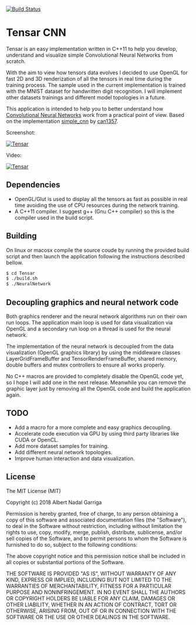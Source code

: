 [![Build Status](https://api.travis-ci.org/albertnadal/Tensar.svg?branch=master)](https://travis-ci.org/albertnadal/Tensar)

# Tensar CNN

Tensar is an easy implementation written in C++11 to help you develop, understand and visualize simple Convolutional Neural Networks from scratch.

With the aim to view how tensors data evolves I decided to use OpenGL for fast 2D and 3D renderization of all the tensors in real time during the training process. The sample used in the current implementation is trained with the MNIST dataset for handwritten digit recognition. I will implement other datasets trainings and different model topologies in a future.

This application is intended to help you to better understand how [Convolutional Neural Networks](https://en.wikipedia.org/wiki/Convolutional_neural_network) work from a practical point of view. Based on the implementation [simple_cnn](https://github.com/can1357/simple_cnn) by [can1357](https://github.com/can1357).

Screenshot:

[![Tensar](http://www.lafruitera.com/tensar_screenshot.png)](http://www.lafruitera.com/tensar_screenshot.png)

Video:

[![Tensar](https://img.youtube.com/vi/mqp0HtEZdus/0.jpg)](https://www.youtube.com/watch?v=mqp0HtEZdus)

## Dependencies

- OpenGL/Glut is used to display all the tensors as fast as possible in real time avoiding the use of CPU resources during the network training.
- A C++11 compiler. I suggest g++ (Gnu C++ compiler) so this is the compiler used in the build script.

## Building

On linux or macosx compile the source coude by running the provided build script and then launch the application following the instructions described bellow.

```sh
$ cd Tensar
$ ./build.sh
$ ./NeuralNetwork
```

## Decoupling graphics and neural network code

Both graphics renderer and the neural network algorithms run on their own run loops. The application main loop is used for data visualization via OpenGL and a secondary run loop on a thread is used for the neural network.

The implementation of the neural network is decoupled from the data visualization (OpenGL graphics library) by using the middleware classes LayerGridFrameBuffer and TensorRenderFrameBuffer, shared memory, double buffers and mutex controllers to ensure all works properly.

No C++ macros are provided to completely disable the OpenGL code yet, so I hope I will add one in the next release. Meanwhile you can remove the graphic layer just by removing all the OpenGL code and build the application again.


## TODO

- Add a macro for a more complete and easy graphics decoupling.
- Accelerate code execution via GPU by using third party libraries like CUDA or OpenCL.
- Add more dataset samples for training.
- Add different neural network topologies.
- Improve human interaction and data visualization.

## License
 
The MIT License (MIT)

Copyright (c) 2018 Albert Nadal Garriga

Permission is hereby granted, free of charge, to any person obtaining a copy of this software and associated documentation files (the "Software"), to deal in the Software without restriction, including without limitation the rights to use, copy, modify, merge, publish, distribute, sublicense, and/or sell copies of the Software, and to permit persons to whom the Software is furnished to do so, subject to the following conditions:

The above copyright notice and this permission notice shall be included in all copies or substantial portions of the Software.

THE SOFTWARE IS PROVIDED "AS IS", WITHOUT WARRANTY OF ANY KIND, EXPRESS OR IMPLIED, INCLUDING BUT NOT LIMITED TO THE WARRANTIES OF MERCHANTABILITY, FITNESS FOR A PARTICULAR PURPOSE AND NONINFRINGEMENT. IN NO EVENT SHALL THE AUTHORS OR COPYRIGHT HOLDERS BE LIABLE FOR ANY CLAIM, DAMAGES OR OTHER LIABILITY, WHETHER IN AN ACTION OF CONTRACT, TORT OR OTHERWISE, ARISING FROM, OUT OF OR IN CONNECTION WITH THE SOFTWARE OR THE USE OR OTHER DEALINGS IN THE SOFTWARE.
